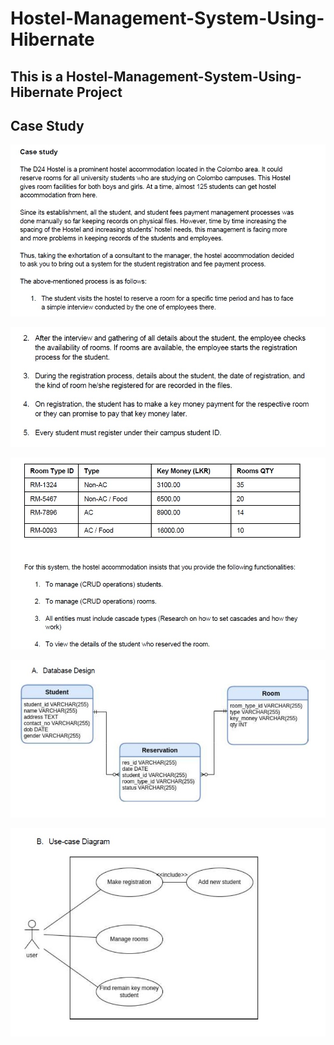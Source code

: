 # Hostel-Management-System-Using-Hibernate
## This is a Hostel-Management-System-Using-Hibernate Project
## Case Study

![](README_assets/Case-Study-Part-1.jpg)

![](README_assets/Case-Study-Part-2.jpg)

![](README_assets/Case-Study-Part-3.jpg)

![](README_assets/Database-Design.jpg)

![](README_assets/Use-Case-Diagram.jpg)